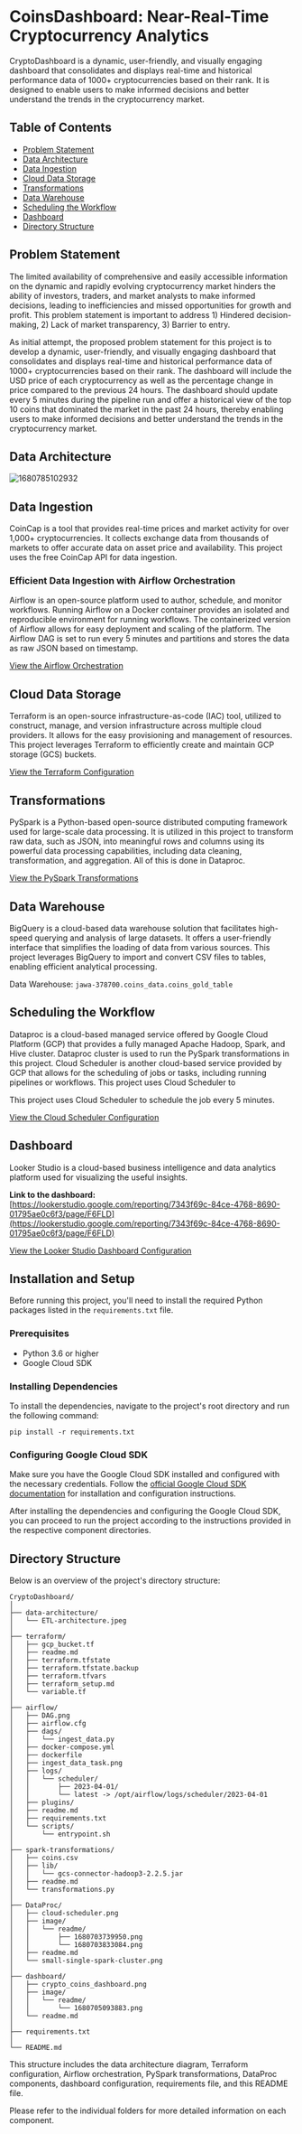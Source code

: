 # CoinsDashboard: Near-Real-Time Cryptocurrency Analytics

CryptoDashboard is a dynamic, user-friendly, and visually engaging dashboard that consolidates and displays real-time and historical performance data of 1000+ cryptocurrencies based on their rank. It is designed to enable users to make informed decisions and better understand the trends in the cryptocurrency market.

## Table of Contents

* [Problem Statement](https://chat.openai.com/chat?model=gpt-4#problem-statement)
* [Data Architecture](https://chat.openai.com/chat?model=gpt-4#data-architecture)
* [Data Ingestion](https://chat.openai.com/chat?model=gpt-4#data-ingestion)
* [Cloud Data Storage](https://chat.openai.com/chat?model=gpt-4#cloud-data-storage)
* [Transformations](https://chat.openai.com/chat?model=gpt-4#transformations)
* [Data Warehouse](https://chat.openai.com/chat?model=gpt-4#data-warehouse)
* [Scheduling the Workflow](https://chat.openai.com/chat?model=gpt-4#scheduling-the-workflow)
* [Dashboard](https://chat.openai.com/chat?model=gpt-4#dashboard)
* [Directory Structure](https://chat.openai.com/chat?model=gpt-4#directory-structure)

## Problem Statement

The limited availability of comprehensive and easily accessible information on the dynamic and rapidly evolving cryptocurrency market hinders the ability of investors, traders, and market analysts to make informed decisions, leading to inefficiencies and missed opportunities for growth and profit. This problem statement is important to address 1) Hindered decision-making, 2) Lack of market transparency, 3) Barrier to entry.

As initial attempt, the proposed problem statement for this project is to develop a dynamic, user-friendly, and visually engaging dashboard that consolidates and displays real-time and historical performance data of 1000+ cryptocurrencies based on their rank. The dashboard will include the USD price of each cryptocurrency as well as the percentage change in price compared to the previous 24 hours. The dashboard should update every 5 minutes during the pipeline run and offer a historical view of the top 10 coins that dominated the market in the past 24 hours, thereby enabling users to make informed decisions and better understand the trends in the cryptocurrency market.

## Data Architecture

![1680785102932](image/readme/1680785102932.png)

## Data Ingestion

CoinCap is a tool that provides real-time prices and market activity for over 1,000+ cryptocurrencies. It collects exchange data from thousands of markets to offer accurate data on asset price and availability. This project uses the free CoinCap API for data ingestion.

### Efficient Data Ingestion with Airflow Orchestration

Airflow is an open-source platform used to author, schedule, and monitor workflows. Running Airflow on a Docker container provides an isolated and reproducible environment for running workflows. The containerized version of Airflow allows for easy deployment and scaling of the platform. The Airflow DAG is set to run every 5 minutes and partitions and stores the data as raw JSON based on timestamp.

[View the Airflow Orchestration](https://github.com/Jawakar/coins_dashboard/tree/main/airflow)

## Cloud Data Storage

Terraform is an open-source infrastructure-as-code (IAC) tool, utilized to construct, manage, and version infrastructure across multiple cloud providers. It allows for the easy provisioning and management of resources. This project leverages Terraform to efficiently create and maintain GCP storage (GCS) buckets.

[View the Terraform Configuration](https://github.com/Jawakar/coins_dashboard/tree/main/terraform)

## Transformations

PySpark is a Python-based open-source distributed computing framework used for large-scale data processing. It is utilized in this project to transform raw data, such as JSON, into meaningful rows and columns using its powerful data processing capabilities, including data cleaning, transformation, and aggregation. All of this is done in Dataproc.

[View the PySpark Transformations](https://github.com/Jawakar/coins_dashboard/tree/main/spark_transformations)

## Data Warehouse

BigQuery is a cloud-based data warehouse solution that facilitates high-speed querying and analysis of large datasets. It offers a user-friendly interface that simplifies the loading of data from various sources. This project leverages BigQuery to import and convert CSV files to tables, enabling efficient analytical processing.

Data Warehouse: `jawa-378700.coins_data.coins_gold_table`

## Scheduling the Workflow

Dataproc is a cloud-based managed service offered by Google Cloud Platform (GCP) that provides a fully managed Apache Hadoop, Spark, and Hive cluster. Dataproc cluster is used to run the PySpark transformations in this project. Cloud Scheduler is another cloud-based service provided by GCP that allows for the scheduling of jobs or tasks, including running pipelines or workflows. This project uses Cloud Scheduler to

This project uses Cloud Scheduler to schedule the job every 5 minutes.

[View the Cloud Scheduler Configuration](https://github.com/Jawakar/coins_dashboard/tree/main/DataProc)

## Dashboard

Looker Studio is a cloud-based business intelligence and data analytics platform used for visualizing the useful insights.

**Link to the dashboard:** [https://lookerstudio.google.com/reporting/7343f69c-84ce-4768-8690-01795ae0c6f3/page/F6FLD](https://lookerstudio.google.com/reporting/7343f69c-84ce-4768-8690-01795ae0c6f3/page/F6FLD)

[View the Looker Studio Dashboard Configuration](https://github.com/Jawakar/coins_dashboard/tree/main/dashboard)

## Installation and Setup

Before running this project, you'll need to install the required Python packages listed in the `requirements.txt` file.

### Prerequisites

* Python 3.6 or higher
* Google Cloud SDK

### Installing Dependencies

To install the dependencies, navigate to the project's root directory and run the following command:

`pip install -r requirements.txt `


### Configuring Google Cloud SDK

Make sure you have the Google Cloud SDK installed and configured with the necessary credentials. Follow the [official Google Cloud SDK documentation](https://cloud.google.com/sdk/docs/install) for installation and configuration instructions.

After installing the dependencies and configuring the Google Cloud SDK, you can proceed to run the project according to the instructions provided in the respective component directories.

## Directory Structure

Below is an overview of the project's directory structure:

```
CryptoDashboard/
│
├── data-architecture/
│   └── ETL-architecture.jpeg
│
├── terraform/
│   ├── gcp_bucket.tf
│   ├── readme.md
│   ├── terraform.tfstate
│   ├── terraform.tfstate.backup
│   ├── terraform.tfvars
│   ├── terraform_setup.md
│   └── variable.tf
│
├── airflow/
│   ├── DAG.png
│   ├── airflow.cfg
│   ├── dags/
│   │   └── ingest_data.py
│   ├── docker-compose.yml
│   ├── dockerfile
│   ├── ingest_data_task.png
│   ├── logs/
│   │   └── scheduler/
│   │       ├── 2023-04-01/
│   │       └── latest -> /opt/airflow/logs/scheduler/2023-04-01
│   ├── plugins/
│   ├── readme.md
│   ├── requirements.txt
│   └── scripts/
│       └── entrypoint.sh
│
├── spark-transformations/
│   ├── coins.csv
│   ├── lib/
│   │   └── gcs-connector-hadoop3-2.2.5.jar
│   ├── readme.md
│   └── transformations.py
│
├── DataProc/
│   ├── cloud-scheduler.png
│   ├── image/
│   │   └── readme/
│   │       ├── 1680703739950.png
│   │       └── 1680703833084.png
│   ├── readme.md
│   └── small-single-spark-cluster.png
│
├── dashboard/
│   ├── crypto_coins_dashboard.png
│   ├── image/
│   │   └── readme/
│   │       └── 1680705093883.png
│   └── readme.md
│
├── requirements.txt
│
└── README.md

```


This structure includes the data architecture diagram, Terraform configuration, Airflow orchestration, PySpark transformations, DataProc components, dashboard configuration, requirements file, and this README file.

Please refer to the individual folders for more detailed information on each component.
